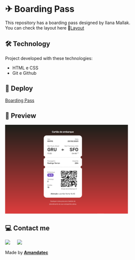 #  ✈ Boarding Pass

 This repository has a boarding pass designed by Ilana Mallak.<br>
 You can check the layout here 🔗[Layout](https://www.figma.com/community/file/1205146101173113980)

## 🛠️ Technology

Project developed with these technologies:

- HTML e CSS
- Git e Github

## 🚀 Deploy

[Boarding Pass](https://)


## 🔎 Preview

<img width="400px" src=".github/preview.png"/>


##   💻 Contact me

 <a href="https://www.linkedin.com/in/amanda-oliveira-20/" target="_blank"><img src="https://img.shields.io/badge/-LinkedIn-%230077B5?style=for-the-badge&logo=linkedin&logoColor=white" style="margin-right: 2vw" target="_blank"></a>
  <a href="http://discordapp.com/users/Amandatec#4699" target="_blank"><img src="https://img.shields.io/badge/Discord-7289DA?style=for-the-badge&logo=discord&logoColor=white" target="_blank"></a>

 Made by [**Amandatec**](https://www.linkedin.com/in/amanda-oliveira-20/">)